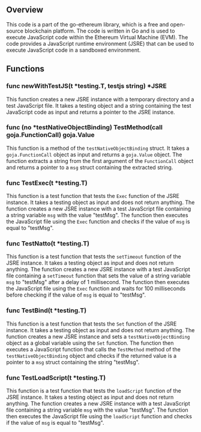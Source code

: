 ## Overview

This code is a part of the go-ethereum library, which is a free and open-source blockchain platform. The code is written in Go and is used to execute JavaScript code within the Ethereum Virtual Machine (EVM). The code provides a JavaScript runtime environment (JSRE) that can be used to execute JavaScript code in a sandboxed environment.

## Functions

### func newWithTestJS(t *testing.T, testjs string) *JSRE

This function creates a new JSRE instance with a temporary directory and a test JavaScript file. It takes a testing object and a string containing the test JavaScript code as input and returns a pointer to the JSRE instance.

### func (no *testNativeObjectBinding) TestMethod(call goja.FunctionCall) goja.Value

This function is a method of the `testNativeObjectBinding` struct. It takes a `goja.FunctionCall` object as input and returns a `goja.Value` object. The function extracts a string from the first argument of the `FunctionCall` object and returns a pointer to a `msg` struct containing the extracted string.

### func TestExec(t *testing.T)

This function is a test function that tests the `Exec` function of the JSRE instance. It takes a testing object as input and does not return anything. The function creates a new JSRE instance with a test JavaScript file containing a string variable `msg` with the value "testMsg". The function then executes the JavaScript file using the `Exec` function and checks if the value of `msg` is equal to "testMsg".

### func TestNatto(t *testing.T)

This function is a test function that tests the `setTimeout` function of the JSRE instance. It takes a testing object as input and does not return anything. The function creates a new JSRE instance with a test JavaScript file containing a `setTimeout` function that sets the value of a string variable `msg` to "testMsg" after a delay of 1 millisecond. The function then executes the JavaScript file using the `Exec` function and waits for 100 milliseconds before checking if the value of `msg` is equal to "testMsg".

### func TestBind(t *testing.T)

This function is a test function that tests the `Set` function of the JSRE instance. It takes a testing object as input and does not return anything. The function creates a new JSRE instance and sets a `testNativeObjectBinding` object as a global variable using the `Set` function. The function then executes a JavaScript function that calls the `TestMethod` method of the `testNativeObjectBinding` object and checks if the returned value is a pointer to a `msg` struct containing the string "testMsg".

### func TestLoadScript(t *testing.T)

This function is a test function that tests the `loadScript` function of the JSRE instance. It takes a testing object as input and does not return anything. The function creates a new JSRE instance with a test JavaScript file containing a string variable `msg` with the value "testMsg". The function then executes the JavaScript file using the `loadScript` function and checks if the value of `msg` is equal to "testMsg".